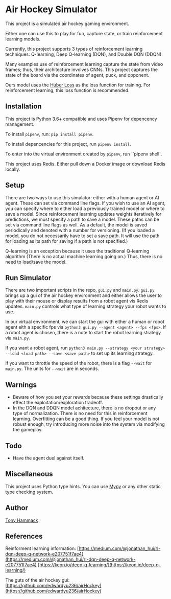 # Air Hockey Simulator

This project is a simulated air hockey gaming environment. 

Either one can use this to play for fun, capture state, or train reinforcement learning models.

Currently, this project supports 3 types of reinforcement learning techniques: Q-learning, Deep Q-learning (DQN), and Double DQN (DDQN).

Many examples use of reinforcement learning capture the state from video frames; thus, their architecture involves CNNs. This project captures the state of the board via the coordinates of agent, puck, and opponent.

Ours model uses the [Huber Loss](https://en.wikipedia.org/wiki/Huber_loss) as the loss function for training. For reinforcement learning, this loss function is recommended.


## Installation

This project is Python 3.6+ compatible and uses Pipenv for depencency management.

To install `pipenv`, run: `pip install pipenv`.

To install depencencies for this project, run `pipenv install`.

To enter into the virtual environment created by `pipenv`, run ``pipenv shell`.

This project uses Redis. Either pull down a Docker image or download Redis locally.

## Setup

There are two ways to use this simulator: either with a human agent or AI agent. These can set via command line flags. If you wish to use an AI agent, you can specify where to either load a previously trained model or where to save a model. Since reinforcement learning updates weights iteratively for predictions, we must specify a path to save a model. These paths can be set via command line flags as well. As a default, the model is saved periodically and denoted with a number for versioning. (If you loaded a model, you do not necessarily have to set a save path. It will use the path for loading as its path for saving if a path is not specified.)

Q-learning is an exception because it uses the traditional Q-learning algorithm (There is no actual machine learning going on.)  Thus, there is no need to load/save the model.

## Run Simulator

There are two important scripts in the repo, `gui.py` and `main.py`. `gui.py` brings up a gui of the air hockey environment and either allows the user to play with their mouse or display results from a robot agent vis Redis updates. `main.py` controls what type of learning strategy your robot wants to use.

In our virtual environment, we can start the gui with either a human or robot agent eith a specific fps via `python3 gui.py --agent <agent> --fps <fps>`. If a robot agent is chosen, there is a note to start the robot learning strategy via `main.py`.

If you want a robot agent, run `python3 main.py --strategy <your strategy> --load <load path> --save <save path>` to set up its learning strategy.

If you want to throttle the speed of the robot, there is a flag `--wait` for `main.py`. The units for `--wait` are in seconds.

## Warnings
+ Beware of how you set your rewards because these settings drastically effect the exploitation/exploration tradeoff. 
+ In the DQN and DDQN model achitecture, there is no dropout or any type of normalization. There is no need for this in reinforcement learning. Overfitting can be a good thing. If you feel your model is not robust enough, try introducing more noise into the system via modifying the gameplay.

## Todo
+ Have the agent duel against itself.

## Miscellaneous
This project uses Python type hints. You can use [Mypy](https://mypy.readthedocs.io/en/latest/) or any other static type checking system.

## Author
[Tony Hammack](www.tonyhammack.com)

## References

Reinforment learning information:
[https://medium.com/@jonathan_hui/rl-dqn-deep-q-network-e207751f7ae4](https://medium.com/@jonathan_hui/rl-dqn-deep-q-network-e207751f7ae4)
[https://keon.io/deep-q-learning/](https://keon.io/deep-q-learning/)

The guts of the air hockey gui:
[https://github.com/edwardyu236/airHockey](https://github.com/edwardyu236/airHockey)